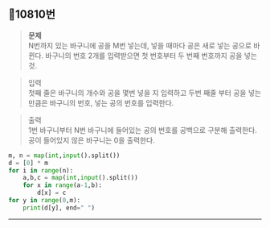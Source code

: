 ##  🏀10810번

> **문제**<br>
> N번까지 있는 바구니에 공을 M번 넣는데, 넣을 때마다 공은 새로 넣는 공으로 바뀐다.
바구니의 번호 2개를 입력받으면 첫 번호부터 두 번째 번호까지 공을 넣는 것.

> 입력<br>
첫째 줄은 바구니의 개수와 공을 몇번 넣을 지 입력하고 두번 째줄 부터 공을 넣는 만큼은 바구니의 번호, 넣는 공의 번호를 입력한다.

> 출력<br>
1번 바구니부터 N번 바구니에 들어있는 공의 번호를 공백으로 구분해 출력한다. 공이 들어있지 않은 바구니는 0을 출력한다.

```python
m, n = map(int,input().split())
d = [0] * m
for i in range(n):
    a,b,c = map(int,input().split())
    for x in range(a-1,b):
        d[x] = c
for y in range(0,m):
    print(d[y], end=" ")
```

---